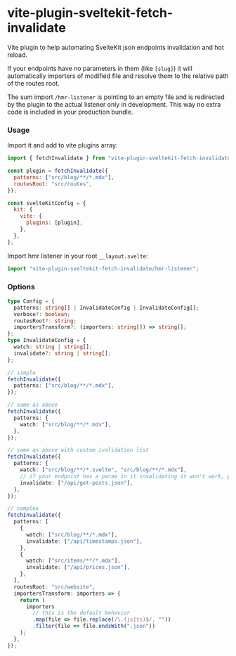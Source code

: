 # vite-plugin-sveltekit-fetch-invalidate

Vite plugin to help automating SvelteKit json endpoints invalidation and hot reload.

If your endpoints have no parameters in them (like `[slug]`) it will automatically importers of modified file and resolve them to the relative path of the routes root.

The sum import `/hmr-listener` is pointing to an empty file and is redirected by the plugin to the actual listener only in development. This way no extra code is included in your production bundle.

### Usage

Import it and add to vite plugins array:

```js
import { fetchInvalidate } from "vite-plugin-sveltekit-fetch-invalidate";

const plugin = fetchInvalidate({
  patterns: ["src/blog/**/*.mdx"],
  routesRoot: "src/routes",
});

const svelteKitConfig = {
  kit: {
    vite: {
      plugins: [plugin],
    },
  },
};
```

Import hmr listener in your root `__layout.svelte`:

```ts
import "vite-plugin-sveltekit-fetch-invalidate/hmr-listener";
```

### Options

```ts
type Config = {
  patterns: string[] | InvalidateConfig | InvalidateConfig[];
  verbose?: boolean;
  routesRoot?: string;
  importersTransform?: (importers: string[]) => string[];
};
type InvalidateConfig = {
  watch: string | string[];
  invalidate?: string | string[];
};
```

```ts
// simple
fetchInvalidate({
  patterns: ["src/blog/**/*.mdx"],
});

// same as above
fetchInvalidate({
  patterns: {
    watch: ["src/blog/**/*.mdx"],
  },
});

// same as above with custom ivalidation list
fetchInvalidate({
  patterns: {
    watch: ["src/blog/**/*.svelte", "src/blog/**/*.mdx"],
    // if your endpoint has a param in it invalidating it won't work, you have to specify manual list
    invalidate: ["/api/get-posts.json"],
  },
});

// complex
fetchInvalidate({
  patterns: [
    {
      watch: ["src/blog/**/*.mdx"],
      invalidate: ["/api/timestamps.json"],
    },
    {
      watch: ["src/items/**/*.mdx"],
      invalidate: ["/api/prices.json"],
    },
  ],
  routesRoot: "src/website",
  importersTransform: importers => {
    return (
      importers
        // this is the default behavior
        .map(file => file.replace(/\.(js|ts)$/, ""))
        .filter(file => file.endsWith(".json"))
    );
  },
});
```

